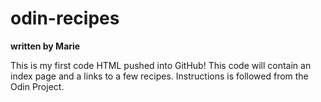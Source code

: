 # odin-recipes
**written by Marie** 

This is my first code HTML pushed into GitHub! 
This code will contain an index page and a links to a few recipes. 
Instructions is followed from the Odin Project. 
